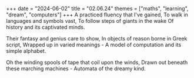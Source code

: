 +++
date = "2024-06-02"
title = "02.06.24"
themes = ["maths", "learning", "dream", "computers"]
+++
A practiced fluency that I've gained,
To walk in languages and symbols vast,
To follow steps of giants in the wake 
Of history and its captivated minds.

Their fantasy and genius care to show,
In objects of reason borne in Greek script,
Wrapped up in varied meanings -
A model of computation and its simple alphabet.

Oh the winding spools of tape that coil upon the winds,
Drawn out beneath these marching machines -
Automata of the dreamy kind.
